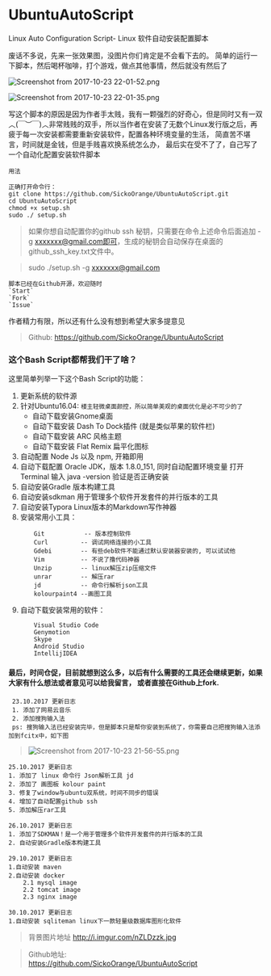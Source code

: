# UbuntuAutoScript
Linux Auto Configuration Script- Linux 软件自动安装配置脚本


废话不多说，先来一张效果图，没图片你们肯定是不会看下去的。
简单的运行一下脚本，然后喝杯咖啡，打个游戏，做点其他事情，然后就没有然后了


![Screenshot from 2017-10-23 22-01-52.png](http://upload-images.jianshu.io/upload_images/3127217-5aba480a92e0229e.png?imageMogr2/auto-orient/strip%7CimageView2/2/w/1240)


![Screenshot from 2017-10-23 22-01-35.png](http://upload-images.jianshu.io/upload_images/3127217-259258316bcc280f.png?imageMogr2/auto-orient/strip%7CimageView2/2/w/1240)


写这个脚本的原因是因为作者手太贱，我有一颗强烈的好奇心，但是同时又有一双︿(￣︶￣)︿非常贱贱的双手，所以当作者在安装了无数个Linux发行版之后，再疲于每一次安装都需要重新安装软件，配置各种环境变量的生活，
简直苦不堪言，时间就是金钱，但是手贱喜欢换系统怎么办，
最后实在受不了了，自己写了一个自动化配置安装软件脚本


`用法`
```
正确打开命令行：
git clone https://github.com/SickoOrange/UbuntuAutoScript.git
cd UbuntuAutoScript
chmod +x setup.sh
sudo ./ setup.sh
```
> 如果你想自动配置你的github ssh 秘钥，只需要在命令上述命令后面追加 -g xxxxxxx@gmail.com即可，生成的秘钥会自动保存在桌面的github_ssh_key.txt文件中。

> sudo ./setup.sh -g xxxxxxx@gmail.com


    脚本已经在Github开源，欢迎随时
    `Start`
    `Fork`
    `Issue`
作者精力有限，所以还有什么没有想到希望大家多提意见

> Github:
> https://github.com/SickoOrange/UbuntuAutoScript



### 这个Bash Script都帮我们干了啥？

这里简单列举一下这个Bash Script的功能：

1. 更新系统的软件源
2. 针对Ubuntu16.04:
`楼主轻微桌面颜控，所以简单美观的桌面优化是必不可少的了`
   - 自动下载安装Gnome桌面
   - 自动下载安装 Dash To Dock插件 (就是类似苹果的软件栏)
   - 自动下载安装 ARC 风格主题
   - 自动下载安装 Flat Remix 扁平化图标
3. 自动配置 Node Js 以及 npm, 开箱即用
4. 自动下载配置 Oracle JDK，版本  1.8.0_151, 同时自动配置环境变量
       打开Terminal
       输入 java -version 验证是否正确安装
5. 自动安装Gradle 版本构建工具
6. 自动安装sdkman 用于管理多个软件开发套件的并行版本的工具
7. 自动安装Typora Linux版本的Markdown写作神器 
8. 安装常用小工具：
```
       Git           -- 版本控制软件
       Curl         -- 调试网络连接的小工具
       Gdebi        -- 有些deb软件不能通过默认安装器安装的, 可以试试他
       Vim          -- 不说了撸代码神器
       Unzip        -- linux解压zip压缩文件
       unrar        -- 解压rar
       jd           -- 命令行解析json工具
       kolourpaint4 --画图工具 
```
9. 自动下载安装常用的软件：
```
       Visual Studio Code
       Genymotion
       Skype
       Android Studio
       IntellijIDEA
 ```


#### 最后，时间仓促，目前就想到这么多，以后有什么需要的工具还会继续更新，如果大家有什么想法或者意见可以给我留言， 或者直接在Github上fork.

```
 23.10.2017 更新日志
 1. 添加了网易云音乐
 2. 添加搜狗输入法
 ps: 搜狗输入法已经安装完毕，但是脚本只是帮你安装到系统了，你需要自己把搜狗输入法添加到fcitx中，如下图
```
> ![Screenshot from 2017-10-23 21-56-55.png](http://upload-images.jianshu.io/upload_images/3127217-3430d3da55a7fdfb.png?imageMogr2/auto-orient/strip%7CimageView2/2/w/1240)

```
25.10.2017 更新日志
1. 添加了 linux 命令行 Json解析工具 jd
2. 添加了 画图板 kolour paint
3. 修复了window与ubuntu双系统，时间不同步的错误
4. 增加了自动配置github ssh
5. 添加解压rar工具
```

```
26.10.2017 更新日志
1. 添加了SDKMAN！是一个用于管理多个软件开发套件的并行版本的工具
2. 自动安装Gradle版本构建工具
```

```
29.10.2017 更新日志
1.自动安装 maven
2.自动安装 docker
    2.1 mysql image
    2.2 tomcat image
    2.3 nginx image
```

```
30.10.2017 更新日志
1.自动安装 sqliteman linux下一款轻量级数据库图形化软件
```


> 背景图片地址
> http://i.imgur.com/nZLDzzk.jpg

> Github地址:  
> https://github.com/SickoOrange/UbuntuAutoScript